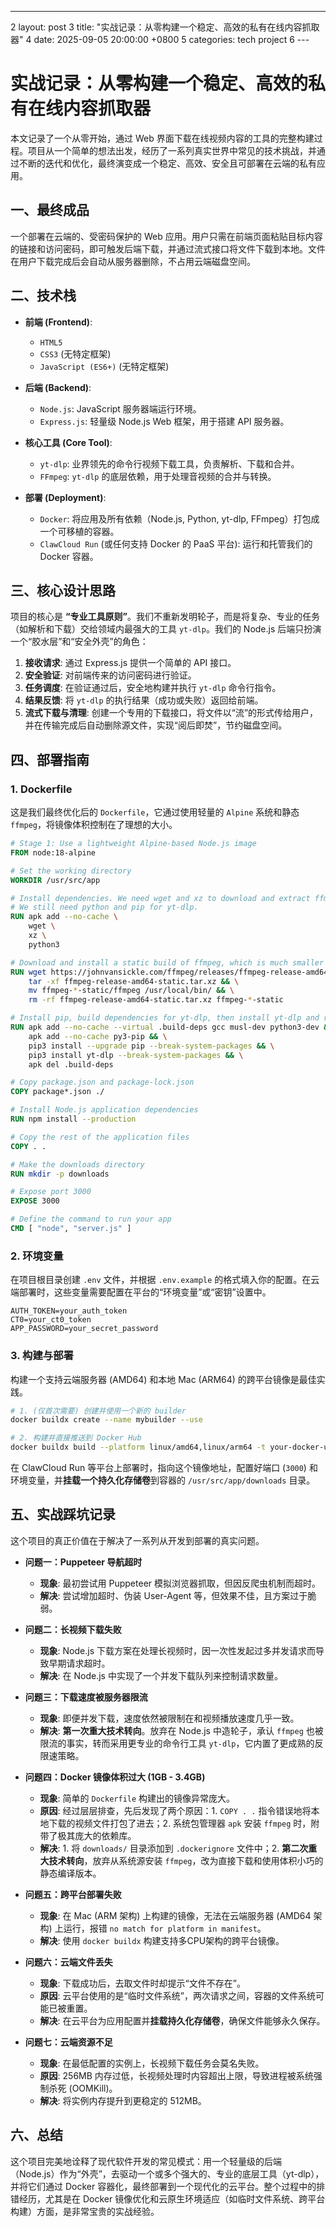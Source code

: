  ---
   2     layout: post
   3     title:  "实战记录：从零构建一个稳定、高效的私有在线内容抓取器"
   4     date:   2025-09-05 20:00:00 +0800
   5     categories: tech project
   6     ---

# 实战记录：从零构建一个稳定、高效的私有在线内容抓取器

本文记录了一个从零开始，通过 Web 界面下载在线视频内容的工具的完整构建过程。项目从一个简单的想法出发，经历了一系列真实世界中常见的技术挑战，并通过不断的迭代和优化，最终演变成一个稳定、高效、安全且可部署在云端的私有应用。

## 一、最终成品

一个部署在云端的、受密码保护的 Web 应用。用户只需在前端页面粘贴目标内容的链接和访问密码，即可触发后端下载，并通过流式接口将文件下载到本地。文件在用户下载完成后会自动从服务器删除，不占用云端磁盘空间。

## 二、技术栈

*   **前端 (Frontend)**:
    *   `HTML5`
    *   `CSS3` (无特定框架)
    *   `JavaScript (ES6+)` (无特定框架)

*   **后端 (Backend)**:
    *   `Node.js`: JavaScript 服务器端运行环境。
    *   `Express.js`: 轻量级 Node.js Web 框架，用于搭建 API 服务器。

*   **核心工具 (Core Tool)**:
    *   `yt-dlp`: 业界领先的命令行视频下载工具，负责解析、下载和合并。
    *   `FFmpeg`: `yt-dlp` 的底层依赖，用于处理音视频的合并与转换。

*   **部署 (Deployment)**:
    *   `Docker`: 将应用及所有依赖（Node.js, Python, yt-dlp, FFmpeg）打包成一个可移植的容器。
    *   `ClawCloud Run` (或任何支持 Docker 的 PaaS 平台): 运行和托管我们的 Docker 容器。

## 三、核心设计思路

项目的核心是 **“专业工具原则”**。我们不重新发明轮子，而是将复杂、专业的任务（如解析和下载）交给领域内最强大的工具 `yt-dlp`。我们的 Node.js 后端只扮演一个“胶水层”和“安全外壳”的角色：

1.  **接收请求**: 通过 Express.js 提供一个简单的 API 接口。
2.  **安全验证**: 对前端传来的访问密码进行验证。
3.  **任务调度**: 在验证通过后，安全地构建并执行 `yt-dlp` 命令行指令。
4.  **结果反馈**: 将 `yt-dlp` 的执行结果（成功或失败）返回给前端。
5.  **流式下载与清理**: 创建一个专用的下载接口，将文件以“流”的形式传给用户，并在传输完成后自动删除源文件，实现“阅后即焚”，节约磁盘空间。

## 四、部署指南

### 1. Dockerfile

这是我们最终优化后的 `Dockerfile`，它通过使用轻量的 `Alpine` 系统和静态 `ffmpeg`，将镜像体积控制在了理想的大小。

```dockerfile
# Stage 1: Use a lightweight Alpine-based Node.js image
FROM node:18-alpine

# Set the working directory
WORKDIR /usr/src/app

# Install dependencies. We need wget and xz to download and extract ffmpeg.
# We still need python and pip for yt-dlp.
RUN apk add --no-cache \
    wget \
    xz \
    python3

# Download and install a static build of ffmpeg, which is much smaller
RUN wget https://johnvansickle.com/ffmpeg/releases/ffmpeg-release-amd64-static.tar.xz && \
    tar -xf ffmpeg-release-amd64-static.tar.xz && \
    mv ffmpeg-*-static/ffmpeg /usr/local/bin/ && \
    rm -rf ffmpeg-release-amd64-static.tar.xz ffmpeg-*-static

# Install pip, build dependencies for yt-dlp, then install yt-dlp and remove build deps.
RUN apk add --no-cache --virtual .build-deps gcc musl-dev python3-dev && \
    apk add --no-cache py3-pip && \
    pip3 install --upgrade pip --break-system-packages && \
    pip3 install yt-dlp --break-system-packages && \
    apk del .build-deps

# Copy package.json and package-lock.json
COPY package*.json ./ 

# Install Node.js application dependencies
RUN npm install --production

# Copy the rest of the application files
COPY . .

# Make the downloads directory
RUN mkdir -p downloads

# Expose port 3000
EXPOSE 3000

# Define the command to run your app
CMD [ "node", "server.js" ]
```

### 2. 环境变量

在项目根目录创建 `.env` 文件，并根据 `.env.example` 的格式填入你的配置。在云端部署时，这些变量需要配置在平台的“环境变量”或“密钥”设置中。

```
AUTH_TOKEN=your_auth_token
CT0=your_ct0_token
APP_PASSWORD=your_secret_password
```

### 3. 构建与部署

构建一个支持云端服务器 (AMD64) 和本地 Mac (ARM64) 的跨平台镜像是最佳实践。

```bash
# 1. (仅首次需要) 创建并使用一个新的 builder
docker buildx create --name mybuilder --use

# 2. 构建并直接推送到 Docker Hub
docker buildx build --platform linux/amd64,linux/arm64 -t your-docker-username/x-downloader --push .
```

在 ClawCloud Run 等平台上部署时，指向这个镜像地址，配置好端口 (`3000`) 和环境变量，并**挂载一个持久化存储卷**到容器的 `/usr/src/app/downloads` 目录。

## 五、实战踩坑记录

这个项目的真正价值在于解决了一系列从开发到部署的真实问题。

*   **问题一：Puppeteer 导航超时**
    *   **现象**: 最初尝试用 Puppeteer 模拟浏览器抓取，但因反爬虫机制而超时。
    *   **解决**: 尝试增加超时、伪装 User-Agent 等，但效果不佳，且方案过于脆弱。

*   **问题二：长视频下载失败**
    *   **现象**: Node.js 下载方案在处理长视频时，因一次性发起过多并发请求而导致早期请求超时。
    *   **解决**: 在 Node.js 中实现了一个并发下载队列来控制请求数量。

*   **问题三：下载速度被服务器限流**
    *   **现象**: 即便并发下载，速度依然被限制在和视频播放速度几乎一致。
    *   **解决**: **第一次重大技术转向**。放弃在 Node.js 中造轮子，承认 `ffmpeg` 也被限流的事实，转而采用更专业的命令行工具 `yt-dlp`，它内置了更成熟的反限速策略。

*   **问题四：Docker 镜像体积过大 (1GB - 3.4GB)**
    *   **现象**: 简单的 `Dockerfile` 构建出的镜像异常庞大。
    *   **原因**: 经过层层排查，先后发现了两个原因：1. `COPY . .` 指令错误地将本地下载的视频文件打包了进去；2. 系统包管理器 `apk` 安装 `ffmpeg` 时，附带了极其庞大的依赖库。
    *   **解决**: 1. 将 `downloads/` 目录添加到 `.dockerignore` 文件中；2. **第二次重大技术转向**，放弃从系统源安装 `ffmpeg`，改为直接下载和使用体积小巧的静态编译版本。

*   **问题五：跨平台部署失败**
    *   **现象**: 在 Mac (ARM 架构) 上构建的镜像，无法在云端服务器 (AMD64 架构) 上运行，报错 `no match for platform in manifest`。
    *   **解决**: 使用 `docker buildx` 构建支持多CPU架构的跨平台镜像。

*   **问题六：云端文件丢失**
    *   **现象**: 下载成功后，去取文件时却提示“文件不存在”。
    *   **原因**: 云平台使用的是“临时文件系统”，两次请求之间，容器的文件系统可能已被重置。
    *   **解决**: 在云平台为应用配置并**挂载持久化存储卷**，确保文件能够永久保存。

*   **问题七：云端资源不足**
    *   **现象**: 在最低配置的实例上，长视频下载任务会莫名失败。
    *   **原因**: 256MB 内存过低，长视频处理时内容超出上限，导致进程被系统强制杀死 (OOMKill)。
    *   **解决**: 将实例内存提升到更稳定的 512MB。

## 六、总结

这个项目完美地诠释了现代软件开发的常见模式：用一个轻量级的后端（Node.js）作为“外壳”，去驱动一个或多个强大的、专业的底层工具（yt-dlp），并将它们通过 Docker 容器化，最终部署到一个现代化的云平台。整个过程中的排错经历，尤其是在 Docker 镜像优化和云原生环境适应（如临时文件系统、跨平台构建）方面，是非常宝贵的实战经验。
